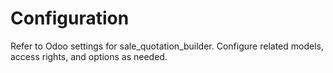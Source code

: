 # Configuration

Refer to Odoo settings for sale_quotation_builder. Configure related models, access rights, and options as needed.
